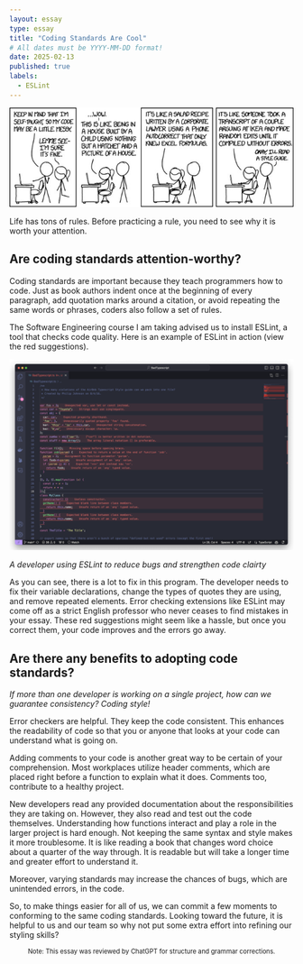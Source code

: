 ```yaml
---
layout: essay
type: essay
title: "Coding Standards Are Cool"
# All dates must be YYYY-MM-DD format!
date: 2025-02-13
published: true
labels:
  - ESLint
---
```


<img width="600px" text-align="center" class="img-thumbnail" src="../img/code_style.jpg">

Life has tons of rules. Before practicing a rule, you need to see why it is worth your attention. 

## Are coding standards attention-worthy?

Coding standards are important because they teach programmers how to code. Just as book authors indent once at the beginning of every paragraph, add quotation marks around a citation, or avoid repeating the same words or phrases, coders also follow a set of rules. 

The Software Engineering course I am taking advised us to install ESLint, a tool that checks code quality. Here is an example of ESLint in action (view the red suggestions). 

<img width="800px" text-align="center" class="img-thumbnail" src="../img/eslint.png">

*A developer using ESLint to reduce bugs and strengthen code clairty*

As you can see, there is a lot to fix in this program. The developer needs to fix their variable declarations, change the types of quotes they are using, and remove repeated elements. Error checking extensions like ESLint may come off as a strict English professor who never ceases to find mistakes in your essay. These red suggestions might seem like a hassle, but once you correct them, your code improves and the errors go away. 

## Are there any benefits to adopting code standards?

*If more than one developer is working on a single project, how can we guarantee consistency? Coding style!*

Error checkers are helpful. They keep the code consistent. This enhances the readability of code so that you or anyone that looks at your code can understand what is going on. 

Adding comments to your code is another great way to be certain of your comprehension. Most workplaces utilize header comments, which are placed right before a function to explain what it does. Comments too, contribute to a healthy project.

New developers read any provided documentation about the responsibilities they are taking on. However, they also read and test out the code themselves. Understanding how functions interact and play a role in the larger project is hard enough. Not keeping the same syntax and style makes it more troublesome. It is like reading a book that changes word choice about a quarter of the way through. It is readable but will take a longer time and greater effort to understand it. 

Moreover, varying standards may increase the chances of bugs, which are unintended errors, in the code. 

So, to make things easier for all of us, we can commit a few moments to conforming to the same coding standards. Looking toward the future, it is helpful to us and our team so why not put some extra effort into refining our styling skills? 

<p style="text-align: center; font-size: 0.8em;"> Note: This essay was reviewed by ChatGPT for structure and grammar corrections.</p>
